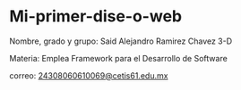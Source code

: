 # Mi-primer-dise-o-web

Nombre, grado y grupo:  Said Alejandro Ramirez Chavez 3-D

Materia:  Emplea Framework para el Desarrollo de Software

correo:  24308060610069@cetis61.edu.mx
